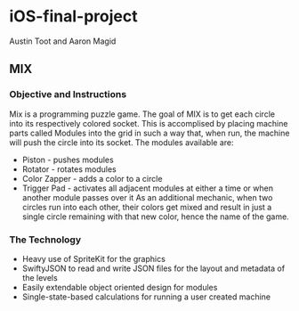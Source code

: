 # iOS-final-project
Austin Toot and Aaron Magid

## MIX

### Objective and Instructions
Mix is a programming puzzle game. The goal of MIX is to get each circle into its respectively colored socket. This is accomplised by placing machine parts called Modules into the grid in such a way that, when run, the machine will push the circle into its socket. The modules available are:
* Piston - pushes modules
* Rotator - rotates modules
* Color Zapper - adds a color to a circle
* Trigger Pad - activates all adjacent modules at either a time or when another module passes over it
As an additional mechanic, when two circles run into each other, their colors get mixed and result in just a single circle remaining with that new color, hence the name of the game.

### The Technology
* Heavy use of SpriteKit for the graphics
* SwiftyJSON to read and write JSON files for the layout and metadata of the levels
* Easily extendable object oriented design for modules
* Single-state-based calculations for running a user created machine
